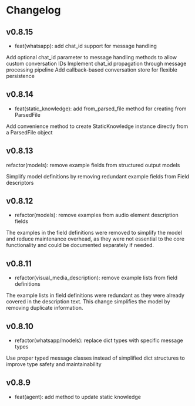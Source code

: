 # Changelog

## v0.8.15
- feat(whatsapp): add chat_id support for message handling

Add optional chat_id parameter to message handling methods to allow custom conversation IDs
Implement chat_id propagation through message processing pipeline
Add callback-based conversation store for flexible persistence

## v0.8.14
- feat(static_knowledge): add from_parsed_file method for creating from ParsedFile

Add convenience method to create StaticKnowledge instance directly from a ParsedFile object

## v0.8.13
refactor(models): remove example fields from structured output models

Simplify model definitions by removing redundant example fields from Field descriptors

## v0.8.12
- refactor(models): remove examples from audio element description fields

The examples in the field definitions were removed to simplify the model and reduce maintenance overhead, as they were not essential to the core functionality and could be documented separately if needed.

## v0.8.11
- refactor(visual_media_description): remove example lists from field definitions

The example lists in field definitions were redundant as they were already covered in the description text. This change simplifies the model by removing duplicate information.

## v0.8.10

- refactor(whatsapp/models): replace dict types with specific message types

Use proper typed message classes instead of simplified dict structures to improve type safety and maintainability

## v0.8.9

- feat(agent): add method to update static knowledge

